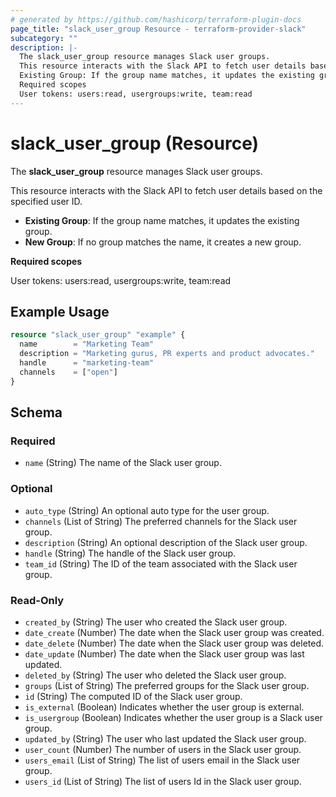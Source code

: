 ```yaml
---
# generated by https://github.com/hashicorp/terraform-plugin-docs
page_title: "slack_user_group Resource - terraform-provider-slack"
subcategory: ""
description: |-
  The slack_user_group resource manages Slack user groups.
  This resource interacts with the Slack API to fetch user details based on the specified user ID.
  Existing Group: If the group name matches, it updates the existing group.New Group: If no group matches the name, it creates a new group.
  Required scopes
  User tokens: users:read, usergroups:write, team:read
---
```


# slack_user_group (Resource)

The **slack_user_group** resource manages Slack user groups.

This resource interacts with the Slack API to fetch user details based on the specified user ID.

- **Existing Group**: If the group name matches, it updates the existing group.
- **New Group**: If no group matches the name, it creates a new group.

**Required scopes**

User tokens: users:read, usergroups:write, team:read

## Example Usage

```terraform
resource "slack_user_group" "example" {
  name        = "Marketing Team"
  description = "Marketing gurus, PR experts and product advocates."
  handle      = "marketing-team"
  channels    = ["open"]
}
```

<!-- schema generated by tfplugindocs -->
## Schema

### Required

- `name` (String) The name of the Slack user group.

### Optional

- `auto_type` (String) An optional auto type for the user group.
- `channels` (List of String) The preferred channels for the Slack user group.
- `description` (String) An optional description of the Slack user group.
- `handle` (String) The handle of the Slack user group.
- `team_id` (String) The ID of the team associated with the Slack user group.

### Read-Only

- `created_by` (String) The user who created the Slack user group.
- `date_create` (Number) The date when the Slack user group was created.
- `date_delete` (Number) The date when the Slack user group was deleted.
- `date_update` (Number) The date when the Slack user group was last updated.
- `deleted_by` (String) The user who deleted the Slack user group.
- `groups` (List of String) The preferred groups for the Slack user group.
- `id` (String) The computed ID of the Slack user group.
- `is_external` (Boolean) Indicates whether the user group is external.
- `is_usergroup` (Boolean) Indicates whether the user group is a Slack user group.
- `updated_by` (String) The user who last updated the Slack user group.
- `user_count` (Number) The number of users in the Slack user group.
- `users_email` (List of String) The list of users email in the Slack user group.
- `users_id` (List of String) The list of users Id in the Slack user group.

